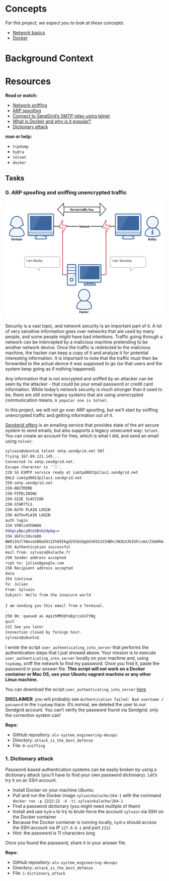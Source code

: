 # Concepts

*For this project, we expect you to look at these concepts:*

- [Network basics](https://intranet.alxswe.com/concepts/33)
- [Docker](https://intranet.alxswe.com/concepts/65)

# Background Context

# Resources

**Read or watch:**
- [Network sniffing](https://www.lifewire.com/definition-of-sniffer-817996)
- [ARP spoofing](https://www.veracode.com/security/arp-spoofing)
- [Connect to SendGrid’s SMTP relay using telnet](https://www.twilio.com/docs/sendgrid/ui/account-and-settings/troubleshooting-delays-and-latency)
- [What is Docker and why is it popular?](https://www.zdnet.com/article/what-is-docker-and-why-is-it-so-darn-popular/)
- [Dictionary attack](https://en.wikipedia.org/wiki/Dictionary_attack)

**man or help:**
- `tcpdump`
- `hydra`
- `telnet`
- `docker`

## Tasks

### 0. ARP spoofing and sniffing unencrypted traffic

![ARP Spoofing](https://github.com/Tafara-N/Project-Images/blob/main/alx-system_engineering-devops/attack_is_the_best_defense/attack_is_the_best_defense.png)

Security is a vast topic, and network security is an important part of it. A lot of very sensitive information goes over networks that are used by many people, and some people might have bad intentions. Traffic going through a network can be intercepted by a malicious machine pretending to be another network device. Once the traffic is redirected to the malicious machine, the hacker can keep a copy of it and analyze it for potential interesting information. It is important to note that the traffic must then be forwarded to the actual device it was supposed to go (so that users and the system keep going as if nothing happened).

Any information that is not encrypted and sniffed by an attacker can be seen by the attacker - that could be your email password or credit card information. While today’s network security is much stronger than it used to be, there are still some legacy systems that are using unencrypted communication means. `A popular one is telnet`.

In this project, we will not go over ARP spoofing, but we’ll start by sniffing unencrypted traffic and getting information out of it.

[Sendgrid offers](https://sendgrid.com/en-us) is an emailing service that provides state of the art secure system to send emails, but also supports a legacy unsecured way: `telnet`. You can create an account for free, which is what I did, and send an email using `telnet`:

```bash
sylvain@ubuntu$ telnet smtp.sendgrid.net 587
Trying 167.89.121.145...
Connected to smtp.sendgrid.net.
Escape character is '^]'.
220 SG ESMTP service ready at ismtpd0013p1las1.sendgrid.net
EHLO ismtpd0013p1las1.sendgrid.net
250-smtp.sendgrid.net
250-8BITMIME
250-PIPELINING
250-SIZE 31457280
250-STARTTLS
250-AUTH PLAIN LOGIN
250 AUTH=PLAIN LOGIN
auth login
334 VXNlcm5hbWU6
VGhpcyBpcyBteSBsb2dpbg==
334 UGFzc3dvcmQ6
WW91IHJlYWxseSB0aG91Z2h0IEkgd291bGQgbGV0IG15IHBhc3N3b3JkIGhlcmU/ISA6RA==
235 Authentication successful
mail from: sylvain@kalache.fr
250 Sender address accepted
rcpt to: julien@google.com
250 Recipient address accepted
data
354 Continue
To: Julien
From: Sylvain
Subject: Hello from the insecure world

I am sending you this email from a Terminal.
.
250 Ok: queued as Aq1zhMM3QYeEprixUiFYNg
quit
221 See you later
Connection closed by foreign host.
sylvain@ubuntu$
```

I wrote the script `user_authenticating_into_server` that performs the authentication steps that I just showed above. Your mission is to execute `user_authenticating_into_server` locally on your machine and, using `tcpdump`, sniff the network to find my password. Once you find it, paste the password in your answer file. **This script will not work on a Docker container or Mac OS, use your Ubuntu vagrant machine or any other Linux machine.**

You can download the script `user_authenticating_into_server` [here](https://intranet.alxswe.com/rltoken/GE_FoAUArlVccQlt7CuBGA)

**DISCLAIMER**: you will probably see `Authentication failed: Bad username / password` in the `tcpdump` trace. It’s normal, we deleted the user to our Sendgrid account. You can’t verify the password found via Sendgrid, only the correction system can!

**Repo:**
- GitHub repository: `alx-system_engineering-devops`
- Directory: `attack_is_the_best_defense`
- File: `0-sniffing`

### 1. Dictionary attack

Password-based authentication systems can be easily broken by using a dictionary attack (you’ll have to find your own password dictionary). Let’s try it on an SSH account.

- Install Docker on your machine Ubuntu
- Pull and run the Docker image `sylvainkalache/264-1` with the command `docker run -p 2222:22 -d -ti sylvainkalache/264-1`
- Find a password dictionary (you might need multiple of them)
- Install and use `hydra` to try to brute force the account `sylvain` via SSH on the Docker container
- Because the Docker container is running locally, `hydra` should access the SSH account via IP `127.0.0.1` and port `2222`
- Hint: the password is 11 characters long

Once you found the password, share it in your answer file.

**Repo:**
- GitHub repository: `alx-system_engineering-devops`
- Directory: `attack_is_the_best_defense`
- File: `1-dictionary_attack`
